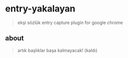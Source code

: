 # entry-yakalayan
> ekşi sözlük entry capture plugin for google chrome

## about
> artık başlıklar başa kalmayacak! (kaldı)
